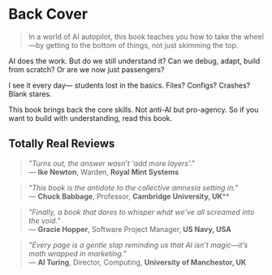 
# Back Cover

> In a world of AI autopilot, this book teaches you how to take the wheel—by getting to the bottom of things, not just skimming the top.

AI does the work.
But do we still understand it?
Can we debug, adapt, build from scratch?
Or are we now just passengers?

I see it every day—
students lost in the basics.
Files? Configs? Crashes? Blank stares.

This book brings back the core skills.
Not anti-AI but pro-agency.
So if you want to
build with understanding, read this book.

## Totally Real Reviews

> *"Turns out, the answer wasn’t 'add more layers'."*  
— **Ike Newton**, Warden, **Royal Mint Systems**

> *"This book is the antidote to the collective amnesia setting in."*  
— **Chuck Babbage**, Professor, **Cambridge University, UK****

> *"Finally, a book that dares to whisper what we've all screamed into the void."*  
— **Gracie Hopper**, Software Project Manager, **US Navy, USA**

> *"Every page is a gentle slap reminding us that AI isn’t magic—it’s math wrapped in marketing."*  
— **Al Turing**, Director, Computing, **University of Manchestor, UK**

